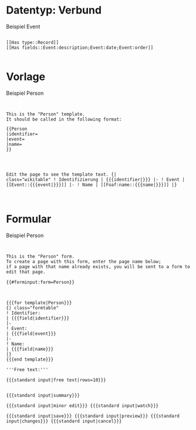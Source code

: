 # Datentyp: Verbund
Beispiel Event
<pre>
<code>
[[Has type::Record]]
[[Has fields::Event:description;Event:date;Event:order]]
</code>
</pre>

# Vorlage
Beispiel Person
<pre>
<code>
<noinclude>
This is the "Person" template.
It should be called in the following format:
<pre>
{{Person
|identifier=
|event=
|name=
}}
</pre>
Edit the page to see the template text.
</noinclude><includeonly>{| class="wikitable"
! Identifizierung
| {{{identifier|}}}
|-
! Event
| [[Event::{{{event|}}}]]
|-
! Name
| [[Foaf:name::{{{name|}}}]]
|}
</includeonly>
</code>
</pre>

# Formular
Beispiel Person
<pre>
<code>
<noinclude>
This is the "Person" form.
To create a page with this form, enter the page name below;
if a page with that name already exists, you will be sent to a form to edit that page.

{{#forminput:form=Person}}

</noinclude><includeonly>
<div id="wikiPreview" style="display: none; padding-bottom: 25px; margin-bottom: 25px; border-bottom: 1px solid #AAAAAA;"></div>
{{{for template|Person}}}
{| class="formtable"
! Identifier: 
| {{{field|identifier}}}
|-
! Event: 
| {{{field|event}}}
|-
! Name: 
| {{{field|name}}}
|}
{{{end template}}}

'''Free text:'''

{{{standard input|free text|rows=10}}}


{{{standard input|summary}}}

{{{standard input|minor edit}}} {{{standard input|watch}}}

{{{standard input|save}}} {{{standard input|preview}}} {{{standard input|changes}}} {{{standard input|cancel}}}
</includeonly>

</code>
</pre>